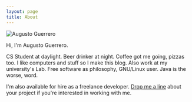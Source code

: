 ```yaml
---
layout: page
title: About
---
```


<!--<div class="blurb">
  <h1>Hi there, Augusto here.</h1>
  <p>If I ever fixed your computer, you should consider bringing me a beer. <a href="/about">Read more about my life...</a></p>
</div> /.blurb -->

<img  class="img-circle avatar" alt="Augusto Guerrero" src="img/aguerrero-200px.JPG">
<p class="lead">Hi, I'm <span itemprop="name">Augusto Guerrero.</span></p>
<p>CS Student at daylight. Beer drinker at night. Coffee got me going, pizzas too. I like computers and stuff so I make this blog. Also work at my university's Lab. Free software as philosophy, GNU/Linux user. Java is the worse, word.</p>

<p>I'm also available for hire as a <span itemprop="title">freelance developer</span>. <a href="contact">Drop me a line</a> about your project if you're interested in working with me.</p>
